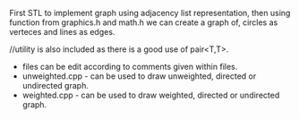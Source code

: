 First STL to implement graph using adjacency list representation, then using function from graphics.h and math.h we can create a graph of, circles as verteces and lines as edges.

//utility is also included as there is a good use of pair<T,T>.

- files can be edit according to comments given within files.
- unweighted.cpp - can be used to draw unweighted, directed or undirected graph.
- weighted.cpp - can be used to draw weighted, directed or undirected graph.
